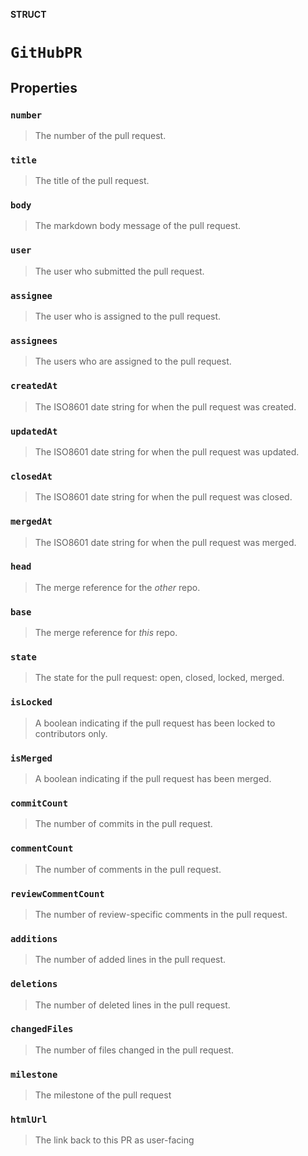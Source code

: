 **STRUCT**

# `GitHubPR`

## Properties
### `number`

> The number of the pull request.

### `title`

> The title of the pull request.

### `body`

> The markdown body message of the pull request.

### `user`

> The user who submitted the pull request.

### `assignee`

> The user who is assigned to the pull request.

### `assignees`

> The users who are assigned to the pull request.

### `createdAt`

> The ISO8601 date string for when the pull request was created.

### `updatedAt`

> The ISO8601 date string for when the pull request was updated.

### `closedAt`

> The ISO8601 date string for when the pull request was closed.

### `mergedAt`

> The ISO8601 date string for when the pull request was merged.

### `head`

> The merge reference for the _other_ repo.

### `base`

> The merge reference for _this_ repo.

### `state`

> The state for the pull request: open, closed, locked, merged.

### `isLocked`

> A boolean indicating if the pull request has been locked to contributors only.

### `isMerged`

> A boolean indicating if the pull request has been merged.

### `commitCount`

> The number of commits in the pull request.

### `commentCount`

> The number of comments in the pull request.

### `reviewCommentCount`

> The number of review-specific comments in the pull request.

### `additions`

> The number of added lines in the pull request.

### `deletions`

> The number of deleted lines in the pull request.

### `changedFiles`

> The number of files changed in the pull request.

### `milestone`

> The milestone of the pull request

### `htmlUrl`

> The link back to this PR as user-facing
